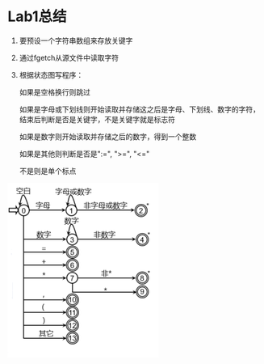 # Lab1总结

1. 要预设一个字符串数组来存放关键字

2. 通过fgetch从源文件中读取字符

3. 根据状态图写程序：

   如果是空格换行则跳过

   如果是字母或下划线则开始读取并存储这之后是字母、下划线、数字的字符，结束后判断是否是关键字，不是关键字就是标志符

   如果是数字则开始读取并存储之后的数字，得到一个整数

   如果是其他则判断是否是":=", ">=", "<="

   不是则是单个标点

![图片](./pics/state_machine.png "state machine")